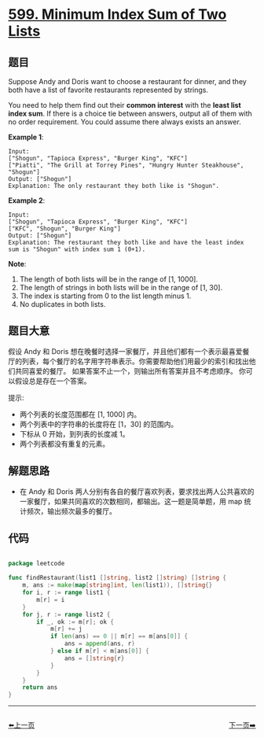 # [599. Minimum Index Sum of Two Lists](https://leetcode.com/problems/minimum-index-sum-of-two-lists/)

## 题目

Suppose Andy and Doris want to choose a restaurant for dinner, and they both have a list of favorite restaurants represented by strings.

You need to help them find out their **common interest** with the **least list index sum**. If there is a choice tie between answers, output all of them with no order requirement. You could assume there always exists an answer.

**Example 1**:

    Input:
    ["Shogun", "Tapioca Express", "Burger King", "KFC"]
    ["Piatti", "The Grill at Torrey Pines", "Hungry Hunter Steakhouse", "Shogun"]
    Output: ["Shogun"]
    Explanation: The only restaurant they both like is "Shogun".

**Example 2**:

    Input:
    ["Shogun", "Tapioca Express", "Burger King", "KFC"]
    ["KFC", "Shogun", "Burger King"]
    Output: ["Shogun"]
    Explanation: The restaurant they both like and have the least index sum is "Shogun" with index sum 1 (0+1).

**Note**:

1. The length of both lists will be in the range of [1, 1000].
2. The length of strings in both lists will be in the range of [1, 30].
3. The index is starting from 0 to the list length minus 1.
4. No duplicates in both lists.


## 题目大意

假设 Andy 和 Doris 想在晚餐时选择一家餐厅，并且他们都有一个表示最喜爱餐厅的列表，每个餐厅的名字用字符串表示。你需要帮助他们用最少的索引和找出他们共同喜爱的餐厅。 如果答案不止一个，则输出所有答案并且不考虑顺序。 你可以假设总是存在一个答案。


提示:  

- 两个列表的长度范围都在 [1, 1000] 内。
- 两个列表中的字符串的长度将在 [1，30] 的范围内。
- 下标从 0 开始，到列表的长度减 1。
- 两个列表都没有重复的元素。



## 解题思路


- 在 Andy 和 Doris 两人分别有各自的餐厅喜欢列表，要求找出两人公共喜欢的一家餐厅，如果共同喜欢的次数相同，都输出。这一题是简单题，用 map 统计频次，输出频次最多的餐厅。


## 代码

```go

package leetcode

func findRestaurant(list1 []string, list2 []string) []string {
	m, ans := make(map[string]int, len(list1)), []string{}
	for i, r := range list1 {
		m[r] = i
	}
	for j, r := range list2 {
		if _, ok := m[r]; ok {
			m[r] += j
			if len(ans) == 0 || m[r] == m[ans[0]] {
				ans = append(ans, r)
			} else if m[r] < m[ans[0]] {
				ans = []string{r}
			}
		}
	}
	return ans
}

```


----------------------------------------------
<div style="display: flex;justify-content: space-between;align-items: center;">
<p><a href="https://books.halfrost.com/leetcode/ChapterFour/0598.Range-Addition-II/">⬅️上一页</a></p>
<p><a href="https://books.halfrost.com/leetcode/ChapterFour/0605.Can-Place-Flowers/">下一页➡️</a></p>
</div>
